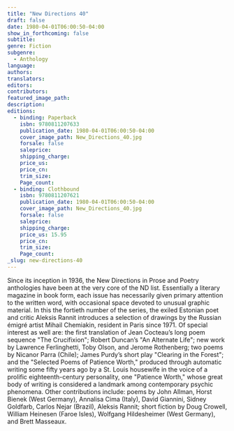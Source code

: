 ```yaml
---
title: "New Directions 40"
draft: false
date: 1980-04-01T06:00:50-04:00
show_in_forthcoming: false
subtitle:
genre: Fiction
subgenre:
  - Anthology
language:
authors:
translators:
editors:
contributors:
featured_image_path:
description:
editions:
  - binding: Paperback
    isbn: 9780811207633
    publication_date: 1980-04-01T06:00:50-04:00
    cover_image_path: New_Directions_40.jpg
    forsale: false
    saleprice:
    shipping_charge:
    price_us:
    price_cn:
    trim_size:
    Page_count:
  - binding: Clothbound
    isbn: 9780811207621
    publication_date: 1980-04-01T06:00:50-04:00
    cover_image_path: New_Directions_40.jpg
    forsale: false
    saleprice:
    shipping_charge:
    price_us: 15.95
    price_cn:
    trim_size:
    Page_count:
_slug: new-directions-40
---
```


Since its inception in 1936, the New Directions in Prose and Poetry anthologies have been at the very core of the ND list. Essentially a literary magazine in book form, each issue has necessarily given primary attention to the written word, with occasional space devoted to unusual graphic material. In this the fortieth number of the series, the exiled Estonian poet and critic Aleksis Rannit introduces a selection of drawings by the Russian émigré artist Mihail Chemiakin, resident in Paris since 1971. Of special interest as well are: the first translation of Jean Cocteau’s long poem sequence "The Crucifixion"; Robert Duncan’s "An Alternate Life"; new work by Lawrence Ferlinghetti, Toby Olson, and Jerome Rothenberg; two poems by Nicanor Parra (Chile); James Purdy’s short play "Clearing in the Forest"; and the "Selected Poems of Patience Worth," produced through automatic writing some fifty years ago by a St. Louis housewife in the voice of a prolific eighteenth-century personality, one "Patience Worth," whose great body of writing is considered a landmark among contemporary psychic phenomena. Other contributions include: poems by John Allman, Horst Bienek (West Germany), Annalisa Cima (Italy), David Giannini, Sidney Goldfarb, Carlos Nejar (Brazil), Aleksis Rannit; short fiction by Doug Crowell, William Heinesen (Faroe Isles), Wolfgang Hildesheimer (West Germany), and Brett Masseaux.

